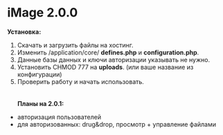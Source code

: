 iMage 2.0.0
=====

<b>Установка:</b><br>
1. Скачать и загрузить файлы на хостинг.<br>
2. Изменить /application/core/ <b>defines.php</b> и <b>configuration.php</b>.<br>
3. Данные базы данных и ключи авторизации указывать не нужно.<br>
4. Установить CHMOD 777 на <b>uploads</b>. (или ваше название из конфигурации)<br>
5. Проверить работу и начать использовать.<br>
<br><br>
<b>Планы на 2.0.1:</b><br>
- авторизация пользователей<br>
- для авторизованных: drug&drop, просмотр + управление файлами<br>
